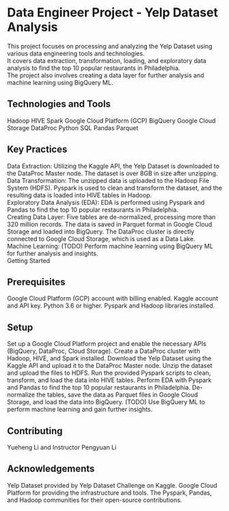 # Data Engineer Project - Yelp Dataset Analysis

This project focuses on processing and analyzing the Yelp Dataset using various data engineering tools and technologies.  
It covers data extraction, transformation, loading, and exploratory data analysis to find the top 10 popular restaurants in Philadelphia.  
The project also involves creating a data layer for further analysis and machine learning using BigQuery ML.

## Technologies and Tools

Hadoop
HIVE
Spark
Google Cloud Platform (GCP)
BigQuery
Google Cloud Storage
DataProc
Python
SQL
Pandas
Parquet

## Key Practices

Data Extraction: Utilizing the Kaggle API, the Yelp Dataset is downloaded to the DataProc Master node. The dataset is over 8GB in size after unzipping.  
Data Transformation: The unzipped data is uploaded to the Hadoop File System (HDFS). Pyspark is used to clean and transform the dataset, and the resulting data is loaded into HIVE tables in Hadoop.  
Exploratory Data Analysis (EDA): EDA is performed using Pyspark and Pandas to find the top 10 popular restaurants in Philadelphia.  
Creating Data Layer: Five tables are de-normalized, processing more than 320 million records. The data is saved in Parquet format in Google Cloud Storage and loaded into BigQuery. The DataProc cluster is directly connected to Google Cloud Storage, which is used as a Data Lake.  
Machine Learning: (TODO) Perform machine learning using BigQuery ML for further analysis and insights.  
Getting Started

## Prerequisites
Google Cloud Platform (GCP) account with billing enabled. 
Kaggle account and API key. 
Python 3.6 or higher. 
Pyspark and Hadoop libraries installed. 

## Setup
Set up a Google Cloud Platform project and enable the necessary APIs (BigQuery, DataProc, Cloud Storage).
Create a DataProc cluster with Hadoop, HIVE, and Spark installed.
Download the Yelp Dataset using the Kaggle API and upload it to the DataProc Master node.
Unzip the dataset and upload the files to HDFS.
Run the provided Pyspark scripts to clean, transform, and load the data into HIVE tables.
Perform EDA with Pyspark and Pandas to find the top 10 popular restaurants in Philadelphia.
De-normalize the tables, save the data as Parquet files in Google Cloud Storage, and load the data into BigQuery.
(TODO) Use BigQuery ML to perform machine learning and gain further insights.

## Contributing

Yueheng Li and Instructor Pengyuan Li

## Acknowledgements

Yelp Dataset provided by Yelp Dataset Challenge on Kaggle. 
Google Cloud Platform for providing the infrastructure and tools. 
The Pyspark, Pandas, and Hadoop communities for their open-source contributions. 

